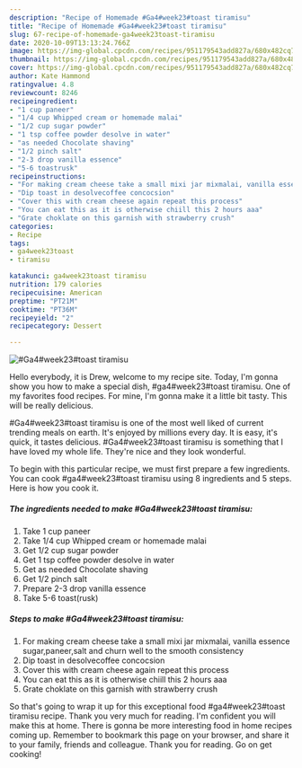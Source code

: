 ```yaml
---
description: "Recipe of Homemade #Ga4#week23#toast tiramisu"
title: "Recipe of Homemade #Ga4#week23#toast tiramisu"
slug: 67-recipe-of-homemade-ga4week23toast-tiramisu
date: 2020-10-09T13:13:24.766Z
image: https://img-global.cpcdn.com/recipes/951179543add827a/680x482cq70/ga4week23toast-tiramisu-recipe-main-photo.jpg
thumbnail: https://img-global.cpcdn.com/recipes/951179543add827a/680x482cq70/ga4week23toast-tiramisu-recipe-main-photo.jpg
cover: https://img-global.cpcdn.com/recipes/951179543add827a/680x482cq70/ga4week23toast-tiramisu-recipe-main-photo.jpg
author: Kate Hammond
ratingvalue: 4.8
reviewcount: 8246
recipeingredient:
- "1 cup paneer"
- "1/4 cup Whipped cream or homemade malai"
- "1/2 cup sugar powder"
- "1 tsp coffee powder desolve in water"
- "as needed Chocolate shaving"
- "1/2 pinch salt"
- "2-3 drop vanilla essence"
- "5-6 toastrusk"
recipeinstructions:
- "For making cream cheese take a small mixi jar mixmalai, vanilla essence sugar,paneer,salt and churn well to the smooth consistency"
- "Dip toast in desolvecoffee concocsion"
- "Cover this with cream cheese again repeat this process"
- "You can eat this as it is otherwise chiill this 2 hours aaa"
- "Grate choklate on this garnish with strawberry crush"
categories:
- Recipe
tags:
- ga4week23toast
- tiramisu

katakunci: ga4week23toast tiramisu 
nutrition: 179 calories
recipecuisine: American
preptime: "PT21M"
cooktime: "PT36M"
recipeyield: "2"
recipecategory: Dessert

---
```



![#Ga4#week23#toast tiramisu](https://img-global.cpcdn.com/recipes/951179543add827a/680x482cq70/ga4week23toast-tiramisu-recipe-main-photo.jpg)

Hello everybody, it is Drew, welcome to my recipe site. Today, I'm gonna show you how to make a special dish, #ga4#week23#toast tiramisu. One of my favorites food recipes. For mine, I'm gonna make it a little bit tasty. This will be really delicious.



#Ga4#week23#toast tiramisu is one of the most well liked of current trending meals on earth. It's enjoyed by millions every day. It is easy, it's quick, it tastes delicious. #Ga4#week23#toast tiramisu is something that I have loved my whole life. They're nice and they look wonderful.


To begin with this particular recipe, we must first prepare a few ingredients. You can cook #ga4#week23#toast tiramisu using 8 ingredients and 5 steps. Here is how you cook it.

<!--inarticleads1-->

##### The ingredients needed to make #Ga4#week23#toast tiramisu:

1. Take 1 cup paneer
1. Take 1/4 cup Whipped cream or homemade malai
1. Get 1/2 cup sugar powder
1. Get 1 tsp coffee powder desolve in water
1. Get as needed Chocolate shaving
1. Get 1/2 pinch salt
1. Prepare 2-3 drop vanilla essence
1. Take 5-6 toast(rusk)




<!--inarticleads2-->

##### Steps to make #Ga4#week23#toast tiramisu:

1. For making cream cheese take a small mixi jar mixmalai, vanilla essence sugar,paneer,salt and churn well to the smooth consistency
1. Dip toast in desolvecoffee concocsion
1. Cover this with cream cheese again repeat this process
1. You can eat this as it is otherwise chiill this 2 hours aaa
1. Grate choklate on this garnish with strawberry crush




So that's going to wrap it up for this exceptional food #ga4#week23#toast tiramisu recipe. Thank you very much for reading. I'm confident you will make this at home. There is gonna be more interesting food in home recipes coming up. Remember to bookmark this page on your browser, and share it to your family, friends and colleague. Thank you for reading. Go on get cooking!
